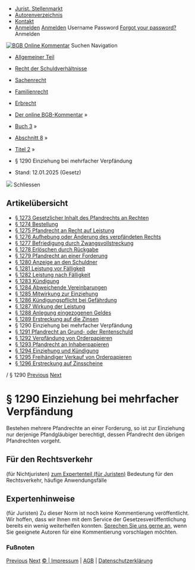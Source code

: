   * [Jurist. Stellenmarkt](https://bgb.kommentar.de/Buch-3/Abschnitt-8/Titel-2/</job-board> "Jurist. Stellenmarkt")
  * [Autorenverzeichnis](https://bgb.kommentar.de/Buch-3/Abschnitt-8/Titel-2/</Autorenverzeichnis> "Autorenverzeichnis")
  * [Kontakt](https://bgb.kommentar.de/Buch-3/Abschnitt-8/Titel-2/</Kontakt>)
  * [Anmelden](https://bgb.kommentar.de/Buch-3/Abschnitt-8/Titel-2/<#login> "show login form") [Anmelden](https://bgb.kommentar.de/Buch-3/Abschnitt-8/Titel-2/<#> "hide login form") Username Password
[Forgot your password?](https://bgb.kommentar.de/Buch-3/Abschnitt-8/Titel-2/</user/forgotpassword>) Anmelden 


[![BGB Online Kommentar](https://bgb.kommentar.de/extension/bgb/design/bgb/images/logo.png)](https://bgb.kommentar.de/Buch-3/Abschnitt-8/Titel-2/</> "BGB Online Kommentar")
Suchen
Navigation
  * [Allgemeiner Teil](https://bgb.kommentar.de/Buch-3/Abschnitt-8/Titel-2/</Buch-1>)
  * [Recht der Schuldverhältnisse](https://bgb.kommentar.de/Buch-3/Abschnitt-8/Titel-2/</Buch-2>)
  * [Sachenrecht](https://bgb.kommentar.de/Buch-3/Abschnitt-8/Titel-2/</Buch-3>)
  * [Familienrecht](https://bgb.kommentar.de/Buch-3/Abschnitt-8/Titel-2/</Buch-4>)
  * [Erbrecht](https://bgb.kommentar.de/Buch-3/Abschnitt-8/Titel-2/</Buch-5>)


  * [Der online BGB-Kommentar](https://bgb.kommentar.de/Buch-3/Abschnitt-8/Titel-2/</>) »
  * [Buch 3](https://bgb.kommentar.de/Buch-3/Abschnitt-8/Titel-2/</Buch-3>) »
  * [Abschnitt 8](https://bgb.kommentar.de/Buch-3/Abschnitt-8/Titel-2/</Buch-3/Abschnitt-8>) »
  * [Titel 2](https://bgb.kommentar.de/Buch-3/Abschnitt-8/Titel-2/</Buch-3/Abschnitt-8/Titel-2>) »
  * § 1290 Einziehung bei mehrfacher Verpfändung 
  * Stand: 12.01.2025 (Gesetz) 


![](https://vg01.met.vgwort.de/na/1c9909529ead4f509072c06d9081a7d5)
Schliessen 
## Artikelübersicht
  * [ § 1273 Gesetzlicher Inhalt des Pfandrechts an Rechten ](https://bgb.kommentar.de/Buch-3/Abschnitt-8/Titel-2/</Buch-3/Abschnitt-8/Titel-2/Gesetzlicher-Inhalt-des-Pfandrechts-an-Rechten>)
  * [ § 1274 Bestellung ](https://bgb.kommentar.de/Buch-3/Abschnitt-8/Titel-2/</Buch-3/Abschnitt-8/Titel-2/Bestellung>)
  * [ § 1275 Pfandrecht an Recht auf Leistung ](https://bgb.kommentar.de/Buch-3/Abschnitt-8/Titel-2/</Buch-3/Abschnitt-8/Titel-2/Pfandrecht-an-Recht-auf-Leistung>)
  * [ § 1276 Aufhebung oder Änderung des verpfändeten Rechts ](https://bgb.kommentar.de/Buch-3/Abschnitt-8/Titel-2/</Buch-3/Abschnitt-8/Titel-2/Aufhebung-oder-Aenderung-des-verpfaendeten-Rechts>)
  * [ § 1277 Befriedigung durch Zwangsvollstreckung ](https://bgb.kommentar.de/Buch-3/Abschnitt-8/Titel-2/</Buch-3/Abschnitt-8/Titel-2/Befriedigung-durch-Zwangsvollstreckung>)
  * [ § 1278 Erlöschen durch Rückgabe ](https://bgb.kommentar.de/Buch-3/Abschnitt-8/Titel-2/</Buch-3/Abschnitt-8/Titel-2/Erloeschen-durch-Rueckgabe>)
  * [ § 1279 Pfandrecht an einer Forderung ](https://bgb.kommentar.de/Buch-3/Abschnitt-8/Titel-2/</Buch-3/Abschnitt-8/Titel-2/Pfandrecht-an-einer-Forderung>)
  * [ § 1280 Anzeige an den Schuldner ](https://bgb.kommentar.de/Buch-3/Abschnitt-8/Titel-2/</Buch-3/Abschnitt-8/Titel-2/Anzeige-an-den-Schuldner>)
  * [ § 1281 Leistung vor Fälligkeit ](https://bgb.kommentar.de/Buch-3/Abschnitt-8/Titel-2/</Buch-3/Abschnitt-8/Titel-2/Leistung-vor-Faelligkeit>)
  * [ § 1282 Leistung nach Fälligkeit ](https://bgb.kommentar.de/Buch-3/Abschnitt-8/Titel-2/</Buch-3/Abschnitt-8/Titel-2/Leistung-nach-Faelligkeit>)
  * [ § 1283 Kündigung ](https://bgb.kommentar.de/Buch-3/Abschnitt-8/Titel-2/</Buch-3/Abschnitt-8/Titel-2/Kuendigung>)
  * [ § 1284 Abweichende Vereinbarungen ](https://bgb.kommentar.de/Buch-3/Abschnitt-8/Titel-2/</Buch-3/Abschnitt-8/Titel-2/Abweichende-Vereinbarungen>)
  * [ § 1285 Mitwirkung zur Einziehung ](https://bgb.kommentar.de/Buch-3/Abschnitt-8/Titel-2/</Buch-3/Abschnitt-8/Titel-2/Mitwirkung-zur-Einziehung>)
  * [ § 1286 Kündigungspflicht bei Gefährdung ](https://bgb.kommentar.de/Buch-3/Abschnitt-8/Titel-2/</Buch-3/Abschnitt-8/Titel-2/Kuendigungspflicht-bei-Gefaehrdung>)
  * [ § 1287 Wirkung der Leistung ](https://bgb.kommentar.de/Buch-3/Abschnitt-8/Titel-2/</Buch-3/Abschnitt-8/Titel-2/Wirkung-der-Leistung>)
  * [ § 1288 Anlegung eingezogenen Geldes ](https://bgb.kommentar.de/Buch-3/Abschnitt-8/Titel-2/</Buch-3/Abschnitt-8/Titel-2/Anlegung-eingezogenen-Geldes>)
  * [ § 1289 Erstreckung auf die Zinsen ](https://bgb.kommentar.de/Buch-3/Abschnitt-8/Titel-2/</Buch-3/Abschnitt-8/Titel-2/Erstreckung-auf-die-Zinsen>)
  * § 1290 Einziehung bei mehrfacher Verpfändung 
  * [ § 1291 Pfandrecht an Grund- oder Rentenschuld ](https://bgb.kommentar.de/Buch-3/Abschnitt-8/Titel-2/</Buch-3/Abschnitt-8/Titel-2/Pfandrecht-an-Grund-oder-Rentenschuld>)
  * [ § 1292 Verpfändung von Orderpapieren ](https://bgb.kommentar.de/Buch-3/Abschnitt-8/Titel-2/</Buch-3/Abschnitt-8/Titel-2/Verpfaendung-von-Orderpapieren>)
  * [ § 1293 Pfandrecht an Inhaberpapieren ](https://bgb.kommentar.de/Buch-3/Abschnitt-8/Titel-2/</Buch-3/Abschnitt-8/Titel-2/Pfandrecht-an-Inhaberpapieren>)
  * [ § 1294 Einziehung und Kündigung ](https://bgb.kommentar.de/Buch-3/Abschnitt-8/Titel-2/</Buch-3/Abschnitt-8/Titel-2/Einziehung-und-Kuendigung>)
  * [ § 1295 Freihändiger Verkauf von Orderpapieren ](https://bgb.kommentar.de/Buch-3/Abschnitt-8/Titel-2/</Buch-3/Abschnitt-8/Titel-2/Freihaendiger-Verkauf-von-Orderpapieren>)
  * [ § 1296 Erstreckung auf Zinsscheine ](https://bgb.kommentar.de/Buch-3/Abschnitt-8/Titel-2/</Buch-3/Abschnitt-8/Titel-2/Erstreckung-auf-Zinsscheine>)


/ § 1290 
[Previous](https://bgb.kommentar.de/Buch-3/Abschnitt-8/Titel-2/</Buch-3/Abschnitt-8/Titel-2/Erstreckung-auf-die-Zinsen> "§ 1289 Erstreckung auf die Zinsen") [Next](https://bgb.kommentar.de/Buch-3/Abschnitt-8/Titel-2/</Buch-3/Abschnitt-8/Titel-2/Pfandrecht-an-Grund-oder-Rentenschuld> "§ 1291 Pfandrecht an Grund- oder Rentenschuld")
# § 1290 Einziehung bei mehrfacher Verpfändung
Bestehen mehrere Pfandrechte an einer Forderung, so ist zur Einziehung nur derjenige Pfandgläubiger berechtigt, dessen Pfandrecht den übrigen Pfandrechten vorgeht.
## Für den Rechtsverkehr 
(für Nichtjuristen)
[zum Expertenteil (für Juristen)](https://bgb.kommentar.de/Buch-3/Abschnitt-8/Titel-2/<#expertenhinweise>)
Bedeutung für den Rechtsverkehr, häufige Anwendungsfälle
## Expertenhinweise
(für Juristen)
Zu dieser Norm ist noch keine Kommentierung veröffentlicht. Wir hoffen, dass wir Ihnen mit dem Service der Gesetzesveröffentlichung bereits ein wenig weiterhelfen konnten. [Sprechen Sie uns gerne an](https://bgb.kommentar.de/Buch-3/Abschnitt-8/Titel-2/</Kontakt>), wenn Sie geeignete Autoren für eine Kommentierung vorschlagen möchten. 
### Fußnoten
[Previous](https://bgb.kommentar.de/Buch-3/Abschnitt-8/Titel-2/</Buch-3/Abschnitt-8/Titel-2/Erstreckung-auf-die-Zinsen> "§ 1289 Erstreckung auf die Zinsen") [Next](https://bgb.kommentar.de/Buch-3/Abschnitt-8/Titel-2/</Buch-3/Abschnitt-8/Titel-2/Pfandrecht-an-Grund-oder-Rentenschuld> "§ 1291 Pfandrecht an Grund- oder Rentenschuld")
[© | Impressum](https://bgb.kommentar.de/Buch-3/Abschnitt-8/Titel-2/</Kontakt>) | [AGB](https://bgb.kommentar.de/Buch-3/Abschnitt-8/Titel-2/</AGB>) | [Datenschutzerklärung](https://bgb.kommentar.de/Buch-3/Abschnitt-8/Titel-2/</Datenschutzerklaerung-fuer-Leser>)
